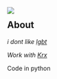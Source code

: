 <img align="left" src="https://cdnb.artstation.com/p/assets/images/images/011/817/673/large/milen-dimitrov-bvs-contest-colors2-batman-mr-3-crop2.jpg?1531567700">


## About

*i dont like [lgbt](https://www.conservapedia.com/Best_arguments_against_homosexuality)*

*Work with [Krx](https://github.com/Kash-001)*

Code in python [](https://i.pinimg.com/236x/2f/9c/11/2f9c11f9e55efbf1791f12c06d60729b.jpg)
